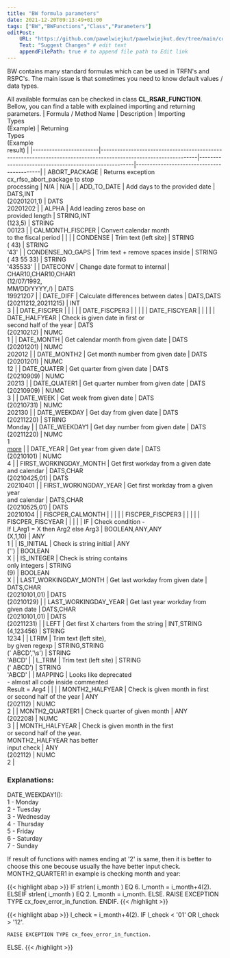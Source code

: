 ```yaml
---
title: "BW formula parameters"
date: 2021-12-20T09:13:49+01:00
tags: ["BW","BWFunctions","Class","Parameters"]
editPost:
    URL: "https://github.com/pawelwiejkut/pawelwiejkut.dev/tree/main/content"
    Text: "Suggest Changes" # edit text
    appendFilePath: true # to append file path to Edit link
---
```


BW contains many standard formulas which can be used in TRFN's and RSPC's. The main issue is that sometimes you need to know default values / data types. 

All available formulas can be checked in class **CL_RSAR_FUNCTION**. Bellow, you can find a table with explained importing and returning parameters.
| Formula / Method Name  | Description                                                                                                     | Importing<br>Types<br>(Example)                      | Returning<br>Types<br>(Example<br>result) |
|------------------------|-----------------------------------------------------------------------------------------------------------------|------------------------------------------------------|-------------------------------------------|
| ABORT_PACKAGE          | Returns exception <br>cx_rfso_abort_package to stop<br>processing                                               | N/A                                                  | N/A                                       |
| ADD_TO_DATE            | Add days to the provided date                                                                                   | DATS,INT<br>(20201201,1)                             | DATS<br>20201202                          |
| ALPHA                  | Add leading zeros base on<br>provided length                                                                    | STRING,INT <br>(123,5)                               | STRING<br>00123                           |
| CALMONTH_FISCPER       | Convert calendar month <br>to the fiscal period                                                                 |                                                      |                                           |
| CONDENSE               | Trim text (left site)                                                                                           | STRING<br>( 43)                                      | STRING<br>'43'                            |
| CONDENSE_NO_GAPS       | Trim text + remove spaces inside                                                                                | STRING<br>( 43 55 33)                                | STRING<br>'435533'                        |
| DATECONV               | Change date format to internal                                                                                  | CHAR10,CHAR10,CHAR1<br>(12/07/1992,<br>MM/DD/YYYY,/) | DATS<br>19921207                          |
| DATE_DIFF              | Calculate differences between dates                                                                             | DATS,DATS<br>(20211212,20211215)                     | INT<br>3                                  |
| DATE_FISCPER           |                                                                                                                 |                                                      |                                           |
| DATE_FISCPER3          |                                                                                                                 |                                                      |                                           |
| DATE_FISCYEAR          |                                                                                                                 |                                                      |                                           |
| DATE_HALFYEAR          | Check is given date in first or <br>second half of the year                                                     | DATS<br>(20210212)                                   | NUMC<br>1                                 |
| DATE_MONTH             | Get calendar month from given date                                                                              | DATS<br>(20201201)                                   | NUMC<br>202012                            |
| DATE_MONTH2            | Get month number from given date                                                                                | DATS<br>(20201201)                                   | NUMC<br>12                                |
| DATE_QUATER            | Get quarter from given date                                                                                     | DATS<br>(20210909)                                   | NUMC<br>20213                             |
| DATE_QUATER1           | Get quarter number from given date                                                                              | DATS<br>(20210909)                                   | NUMC<br>3                                 |
| DATE_WEEK              | Get week from given date                                                                                        | DATS<br>(20210731)                                   | NUMC<br>202130                            |
| DATE_WEEKDAY           | Get day from given date                                                                                         | DATS<br>(20211220)                                   | STRING<br>Monday                          |
| DATE_WEEKDAY1          | Get day number from given date                                                                                  | DATS<br>(20211220)                                   | NUMC<br>1<br>[more](#explanations)        |
| DATE_YEAR              | Get year from given date                                                                                        | DATS<br>(20210101)                                   | NUMC<br>4                                 |
| FIRST_WORKINGDAY_MONTH | Get first workday from a given date <br>and calendar                                                            | DATS,CHAR<br>(20210425,01)                           | DATS<br>20210401                          |
| FIRST_WORKINGDAY_YEAR  | Get first workday from a given year<br>and calendar                                                             | DATS,CHAR<br>(20210525,01)                           | DATS<br>20210104                          |
| FISCPER_CALMONTH       |                                                                                                                 |                                                      |                                           |
| FISCPER_FISCPER3       |                                                                                                                 |                                                      |                                           |
| FISCPER_FISCYEAR       |                                                                                                                 |                                                      |                                           |
| IF                     | Check condition - <br>If I_Arg1 = X then Arg2 else Arg3                                                         | BOOLEAN,ANY,ANY<br>(X,1,10)                          | ANY<br>1                                  |
| IS_INITIAL             | Check is string initial                                                                                         | ANY<br>('')                                          | BOOLEAN<br>X                              |
| IS_INTEGER             | Check is string contains <br>only integers                                                                      | STRING<br>(9)                                        | BOOLEAN<br>X                              |
| LAST_WORKINGDAY_MONTH  | Get last workday from given date                                                                                | DATS,CHAR<br>(20210101,01)                           | DATS<br>(20210129)                        |
| LAST_WORKINGDAY_YEAR   | Get last year workday from <br>given date                                                                       | DATS,CHAR<br>(20210101,01)                           | DATS<br>(20211231)                        |
| LEFT                   | Get first X charters from the string                                                                            | INT,STRING<br>(4,123456)                             | STRING<br>1234                            |
| LTRIM                  | Trim text (left site), <br>by given regexp                                                                      | STRING,STRING<br>(' ABCD','\s')                      | STRING<br>'ABCD'                          |
| L_TRIM                 | Trim text (left site)                                                                                           | STRING<br>(' ABCD')                                  | STRING<br>'ABCD'                          |
| MAPPING                | Looks like deprecated <br>- almost all code inside commented<br>Result = Arg4                                   |                                                      |                                           |
| MONTH2_HALFYEAR        | Check is given month in first <br>or second half of the year                                                    | ANY<br>(202112)                                      | NUMC<br>2                                 |
| MONTH2_QUARTER1        | Check quarter of given month                                                                                    | ANY<br>(202208)                                      | NUMC<br>3                                 |
| MONTH_HALFYEAR         | Check is given month in the first <br>or second half of the year.<br>MONTH2_HALFYEAR has better <br>input check | ANY<br>(202112)                                      | NUMC<br>2                                 |

<h3>Explanations:</h3>
DATE_WEEKDAY1(): </br>
1 - Monday </br>
2 - Tuesday </br>
3 - Wednesday </br>
4 - Thursday </br>
5 - Friday </br>
6 - Saturday </br>
7 - Sunday </br>

If result of functions with names ending at '2' is same, then it is better to choose this one becouse usually the have better input check. MONTH2_QUARTER1 in example is checking month and year:

{{< highlight abap >}} 
 IF strlen( i_month ) EQ 6.
    l_month = i_month+4(2).
  ELSEIF strlen( i_month ) EQ 2.
    l_month = i_month.
  ELSE.
    RAISE EXCEPTION TYPE cx_foev_error_in_function.
  ENDIF.
{{< /highlight >}}
  
{{< highlight abap >}} 
    l_check = i_month+4(2).
  IF l_check < '01' OR l_check > '12'.

    RAISE EXCEPTION TYPE cx_foev_error_in_function.
  ELSE.
{{< /highlight >}}
